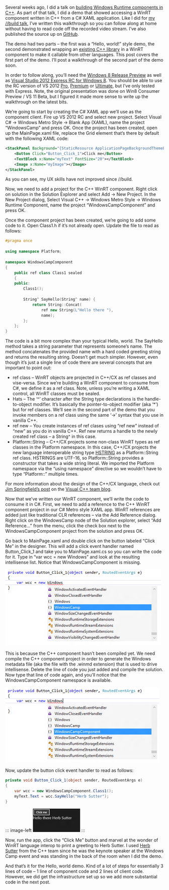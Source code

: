 Several weeks ago, I did a talk on [building Windows Runtime components
in
C++](http://devhawk.net/2012/06/08/building-winrt-components-with-cpp-cx/).
As part of that talk, I did a demo that showed accessing a WinRT
component written in C++ from a C\# XAML application. Like I did for [my
//build
talk](http://devhawk.net/2011/09/15/using-winrt-from-csharp-build-demo/),
I’ve written this walkthrough so you can follow along at home without
having to read code off the recorded video stream. I’ve also published
the source up on [GitHub](https://github.com/devhawk/WindowsCampDemo).

The demo had two parts – the first was a “Hello, world!” style demo, the
second demonstrated wrapping an [existing C++
library](http://bitmap.codeplex.com/) in a WinRT component to make it
callable from other languages. This post covers the first part of the
demo. I’ll post a walkthrough of the second part of the demo soon.

In order to follow along, you’ll need the [Windows 8 Release
Preview](http://windows.microsoft.com/en-US/windows-8/release-preview)
as well as [Visual Studio 2012 Express RC for Windows
8](http://msdn.microsoft.com/en-us/windows/apps/hh852659). You should be
able to use the RC version of VS 2012
[Pro](http://www.microsoft.com/visualstudio/11/en-us/professional),
[Premium](http://www.microsoft.com/visualstudio/11/en-us/premium) or
[Ultimate](http://www.microsoft.com/visualstudio/11/en-us/ultimate), but
I’ve only tested with Express. Note, the original presentation was done
on Win8 Consumer Preview / VS 11 Beta, but I figured it made more sense
to write up the walkthrough on the latest bits.

We’re going to start by creating the C\# XAML app we’ll use as the
component client. Fire up VS 2012 RC and select new project. Select
Visual C\# -\> Windows Metro Style -\> Blank App (XAML), name the
project “WindowsCamp” and press OK. Once the project has been created,
open up the MainPage.xaml file, replace the Grid element that’s there by
default with the following XAML code:

``` xml
<StackPanel Background="{StaticResource ApplicationPageBackgroundThemeBrush}">
    <Button Click="Button_Click_1">Click me</Button>
    <TextBlock x:Name="myText" FontSize="20"></TextBlock>
    <Image x:Name="myImage"></Image>
</StackPanel>
```

As you can see, my UX skills have not improved since //build.

Now, we need to add a project for the C++ WinRT component. Right click
on solution in the Solution Explorer and select Add -\> New Project. In
the New Project dialog, Select Visual C++ -\> Windows Metro Style -\>
Windows Runtime Component, name the project “WindowsCampComponent” and
press OK.

Once the component project has been created, we’re going to add some
code to it. Open Class1.h if it’s not already open. Update the file to
read as follows:

``` cpp
#pragma once

using namespace Platform;

namespace WindowsCampComponent
{
    public ref class Class1 sealed
    {
    public:
        Class1();

        String^ SayHello(String^ name) {
            return String::Concat(
                ref new String(L"Hello there "),
                name);
        };
    };
}
```

The code is a bit more complex than your typical Hello, world. The
SayHello method takes a string parameter that represents someone’s name.
The method concatenates the provided name with a hard coded greeting
string and returns the resulting string. Doesn’t get much simpler.
However, even though it’s just a single line of code there are several
concepts that are important to point out:

-   ref class – WinRT objects are projected in C++/CX as ref classes and
    vise-versa. Since we’re building a WinRT component to consume from
    C\#, we define it as a ref class. Note, unless you’re writing a XAML
    control, all WinRT classes must be sealed.
-   Hats – The ‘\^’ character after the String type declarations is the
    handle-to-object modifier. It’s basically the pointer-to-object
    modifier (aka ‘\*’) but for ref classes. We’ll see in the second
    part of the demo that you invoke members on a ref class using the
    same ‘-\>’ syntax that you use in vanilla C++.
-   ref new – You create instances of ref clases using “ref new” instead
    of “new” as you do in vanilla C++. Ref new returns a handle to the
    newly created ref class – a String\^ in this case.
-   Platform::String – C++/CX projects some non-class WinRT types as ref
    classes in the Platform namespace. In this case, C++/CX projects the
    new language interoperable string type
    [HSTRING](http://msdn.microsoft.com/en-us/library/br205775(v=vs.85).aspx)
    as a Platform::String ref class. HSTRINGS are UTF-16, so
    Platform::String provides a constructor that takes a wide string
    literal. We imported the Platform namespace via the “using
    namespace” directive so we wouldn’t have to type “Platform::”
    multiple times.

For more information about the design of the C++/CX language, check out
[Jim Springfield’s
post](http://blogs.msdn.com/b/vcblog/archive/2011/10/20/10228473.aspx)
on the [Visual C++ team blog](http://blogs.msdn.com/b/vcblog/).

Now that we’ve written our WinRT component, we’ll write the code to
consume it in C\#. First, we need to add a reference to the C++ WinRT
component project in our C\# Metro style XAML app. WinRT references are
added just like traditional CLR references – via the Add Reference
dialog. Right click on the WindowsCamp node of the Solution explorer,
select “Add Reference…” from the menu, click the check box next to the
WindowsCampComponent project from the solution and press OK.

Go back to MainPage.xaml and double click on the button labeled “Click
Me” in the designer. This will add a click event handler named
Button\_Click\_1 and take you to MainPage.xaml.cs so you can write the
code for it. Type in “var wcc = new Windows” and look at the resulting
intellisense list. Notice that WindowsCampComponent is missing.

![](https://raw.githubusercontent.com/devhawk/devhawk.github.io/master/images/blog/20120619-windows-camp-demo-part-one/WCDemo1-Intellisense1.png "WCDemo1-Intellisense1")

This is because the C++ component hasn’t been compiled yet. We need
compile the C++ component project in order to generate the Windows
metadata file (aka the file with the .winmd extension) that is used to
drive intellisense. Delete the line of code you just added and compile
the solution. Now type that line of code again, and you’ll notice that
the WindowsCampComponent namespace is available.

![](https://raw.githubusercontent.com/devhawk/devhawk.github.io/master/images/blog/20120619-windows-camp-demo-part-one/WCDemo1-Intellisense2.png "WCDemo1-Intellisense2")

Now, update the button click event handler to read as follows:

``` csharp
private void Button_Click_1(object sender, RoutedEventArgs e)
{
    var wcc = new WindowsCampComponent.Class1();
    myText.Text = wcc.SayHello("Herb Sutter");
}
```

::: image-left
![](https://raw.githubusercontent.com/devhawk/devhawk.github.io/master/images/blog/20120619-windows-camp-demo-part-one/WCDemo1-RunningApp-e1340161688130-150x74.png "WCDemo1-RunningApp") 
:::

Now, run the app, click the “Click Me” button and marvel at the wonder of
WinRT language interop to print a greeting to Herb Sutter. I used [Herb
Sutter](http://herbsutter.com/) from the C++ team since he was the
keynote speaker at the Windows Camp event and was standing in the back
of the room when I did the demo.

And that’s it for the Hello, world demo. Kind of a lot of steps for
essentially 3 lines of code – 1 line of component code and 2 lines of
client code. However, we did get the infrastructure set up so we add
more substantial code in the next post.
